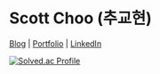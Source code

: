 # Scott Choo (추교현)

[Blog](https://scottxchoo.xyz/) | [Portfolio](https://www.chooblog.xyz/) | [LinkedIn](https://www.linkedin.com/in/scott-choo-a61aa5155/)

[![Solved.ac Profile](http://mazassumnida.wtf/api/v2/generate_badge?boj=ckh0601)](https://solved.ac/ckh0601/)

<br/>
